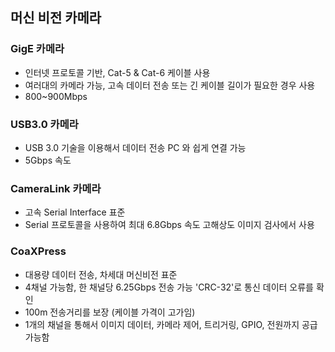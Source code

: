 ## 머신 비전 카메라 

### GigE 카메라     
- 인터넷 프로토콜 기반, Cat-5 & Cat-6 케이블 사용
- 여러대의 카메라 가능, 고속 데이터 전송 또는 긴 케이블 길이가 필요한 경우 사용
- 800~900Mbps

### USB3.0 카메라 
- USB 3.0 기술을 이용해서 데이터 전송 PC 와 쉽게 연결 가능
- 5Gbps 속도

### CameraLink 카메라  
- 고속 Serial Interface 표준
- Serial 프로토콜을 사용하여 최대 6.8Gbps 속도 고해상도 이미지 검사에서 사용


### CoaXPress   
- 대용량 데이터 전송, 차세대 머신비전 표준
- 4채널 가능함, 한 채널당 6.25Gbps 전송 가능 'CRC-32'로 통신 데이터 오류를 확인
- 100m 전송거리를 보장 (케이블 가격이 고가임)
- 1개의 채널을 통해서 이미지 데이터, 카메라 제어, 트리거링, GPIO, 전원까지 공급 가능함




